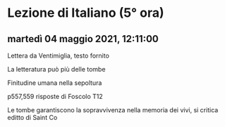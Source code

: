 

# Lezione di Italiano (5° ora)

## martedì 04 maggio 2021, 12:11:00


Lettera da Ventimiglia, testo fornito

La letteratura può più delle tombe

Finitudine umana nella sepoltura


p557,559 risposte di Foscolo
T12

Le tombe garantiscono la sopravvivenza nella memoria dei vivi, si critica editto di Saint Co
<!--stackedit_data:
eyJoaXN0b3J5IjpbMTU4NDMzNiwxOTg1NDQ3MDM1LC02MDg4OT
kxNTksLTgzMzMyNDc3OF19
-->